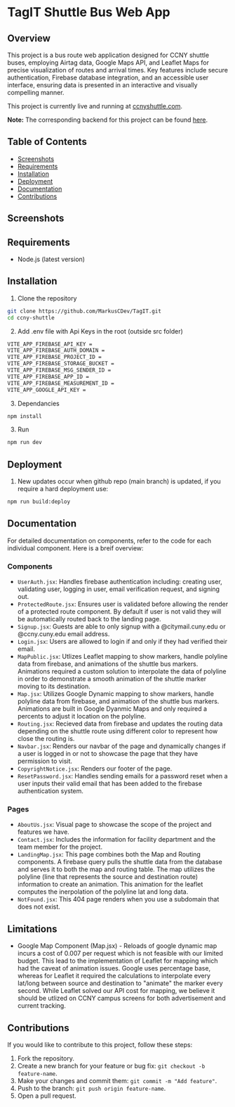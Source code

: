 ﻿# TagIT Shuttle Bus Web App

## Overview

This project is a bus route web application designed for CCNY shuttle buses, employing Airtag data, Google Maps API, and Leaflet Maps for precise visualization of routes and arrival times. Key features include secure authentication, Firebase database integration, and an accessible user interface, ensuring data is presented in an interactive and visually compelling manner.

This project is currently live and running at [ccnyshuttle.com](https://ccnyshuttle.com).

**Note:** The corresponding backend for this project can be found [here](https://github.com/mengwaichan/ShuttleBus_Route).

## Table of Contents
- [Screenshots](#screenshots)
- [Requirements](#requirements)
- [Installation](#installation)
- [Deployment](#deployment)
- [Documentation](#documentation)
- [Contributions](#contributions)


## Screenshots

## Requirements
- Node.js (latest version)

## Installation 

1. Clone the repository
```bash
git clone https://github.com/MarkusCDev/TagIT.git
cd ccny-shuttle
```

2. Add .env file with Api Keys in the root (outside src folder)
```bash
VITE_APP_FIREBASE_API_KEY = 
VITE_APP_FIREBASE_AUTH_DOMAIN = 
VITE_APP_FIREBASE_PROJECT_ID = 
VITE_APP_FIREBASE_STORAGE_BUCKET =
VITE_APP_FIREBASE_MSG_SENDER_ID = 
VITE_APP_FIREBASE_APP_ID =
VITE_APP_FIREBASE_MEASUREMENT_ID =
VITE_APP_GOOGLE_API_KEY = 
```

3. Dependancies 
```bash
npm install
```

3. Run
```bash
npm run dev
```

## Deployment

1. New updates occur when github repo (main branch) is updated, if you require a hard deployment use:
```bash
npm run build:deploy
```

## Documentation

For detailed documentation on components, refer to the code for each individual component. Here is a breif overview:

### Components
- `UserAuth.jsx`: Handles firebase authentication including: creating user, validating user, logging in user, email verification request, and signing out.
- `ProtectedRoute.jsx`: Ensures user is validated before allowing the render of a protected route component. By default if user is not valid they will be automatically routed back to the landing page.
- `Signup.jsx`: Guests are able to only signup with a @citymail.cuny.edu or @ccny.cuny.edu email address.
- `Login.jsx`: Users are allowed to login if and only if they had verified their email.
- `MapPublic.jsx`: Utlizes Leaflet mapping to show markers, handle polyline data from firebase, and animations of the shuttle bus markers. Animations required a custom solution to interpolate the data of polyline in order to demonstrate a smooth animation of the shuttle marker moving to its destination.
- `Map.jsx`: Utilizes Google Dynamic mapping to show markers, handle polyline data from firebase, and animation of the shuttle bus markers. Animations are built in Google Dyanmic Maps and only required a percents to adjust it location on the polyline.
- `Routing.jsx`: Recieved data from firebase and updates the routing data depending on the shuttle route using different color to represent how close the routing is.
- `Navbar.jsx`: Renders our navbar of the page and dynamically changes if a user is logged in or not to showcase the page that they have permission to visit.
- `CopyrightNotice.jsx`: Renders our footer of the page.
- `ResetPassword.jsx`: Handles sending emails for a password reset when a user inputs their valid email that has been added to the firebase authentication system.


### Pages
- `AboutUs.jsx`: Visual page to showcase the scope of the project and features we have. 
- `Contact.jsx`: Includes the information for facility department and the team member for the project.
- `LandingMap.jsx`: This page combines both the Map and Routing components. A firebase query pulls the shuttle data from the database and serves it to both the map and routing table. The map utilizes the polyline (line that represents the source and destination route) information to create an animation. This animation for the leaflet computes the inerpolation of the polyline lat and long data. 
- `NotFound.jsx`: This 404 page renders when you use a subdomain that does not exist. 


## Limitations

- Google Map Component (Map.jsx) - Reloads of google dynamic map incurs a cost of 0.007 per request which is not feasible with our limited budget. This lead to the implementation of Leaflet for mapping which had the caveat of animation issues. Google uses percentage base, whereas for Leaflet it required the calculations to interpolate every lat/long between source and destination to "animate" the marker every second. While Leaflet solved our API cost for mapping, we believe it should be utlized on CCNY campus screens for both advertisement and current tracking. 

## Contributions

If you would like to contribute to this project, follow these steps:

1. Fork the repository.
2. Create a new branch for your feature or bug fix: `git checkout -b feature-name`.
3. Make your changes and commit them: `git commit -m "Add feature"`.
4. Push to the branch: `git push origin feature-name`.
5. Open a pull request.
